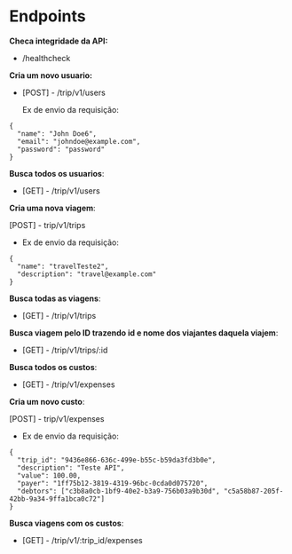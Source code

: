 # Endpoints

**Checa integridade da API:**

- /healthcheck

**Cria um novo usuario:**

- [POST] - /trip/v1/users

  Ex de envio da requisição:

```
{
  "name": "John Doe6",
  "email": "johndoe@example.com",
  "password": "password"
}
```

**Busca todos os usuarios**:

- [GET] - /trip/v1/users

**Cria uma nova viagem**:

[POST] - trip/v1/trips

- Ex de envio da requisição:

```
{
  "name": "travelTeste2",
  "description": "travel@example.com"
}
```

**Busca todas as viagens**:

- [GET] - /trip/v1/trips

**Busca viagem pelo ID trazendo id e nome dos viajantes daquela viajem**:

- [GET] - /trip/v1/trips/:id

**Busca todos os custos**:

- [GET] - /trip/v1/expenses

**Cria um novo custo**:

[POST] - trip/v1/expenses

- Ex de envio da requisição:

```
{
  "trip_id": "9436e866-636c-499e-b55c-b59da3fd3b0e",
  "description": "Teste API",
  "value": 100.00,
  "payer": "1ff75b12-3819-4319-96bc-0cda0d075720",
  "debtors": ["c3b8a0cb-1bf9-40e2-b3a9-756b03a9b30d", "c5a58b87-205f-42bb-9a34-9ffa1bca0c72"]
}
```

**Busca viagens com os custos**:

- [GET] - /trip/v1/:trip_id/expenses
